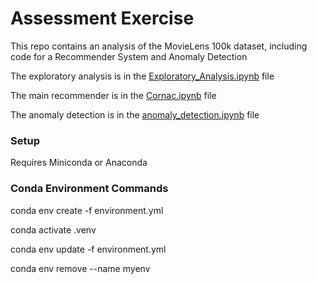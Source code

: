 # Assessment Exercise 

This repo contains an analysis of the MovieLens 100k dataset, including code for a Recommender System and Anomaly Detection

The exploratory analysis is in the [Exploratory_Analysis.ipynb](Exploratory_Analysis.ipynb) file

The main recommender is in the [Cornac.ipynb](Cornac.ipynb) file

The anomaly detection  is in the [anomaly_detection.ipynb](anomaly_detection.ipynb) file

### Setup

Requires Miniconda or Anaconda

### Conda Environment Commands 

conda env create -f environment.yml

conda activate .venv

conda env update -f environment.yml

conda env remove --name myenv